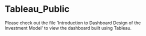 # Tableau_Public
Please check out the file 'Introduction to Dashboard Design of the Investment Model' to view the dashboard built using Tableau.

